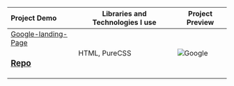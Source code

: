 Project Demo       |Libraries and Technologies I use     |Project Preview   
:-------------------------|-------------------------|-------------------------
[Google-landing-Page](https://samedokutucu.github.io/Google-landing-Page/)<h3>[Repo](https://github.com/Samedokutucu/Google-landing-Page)</h3> | HTML, PureCSS |![Google](https://user-images.githubusercontent.com/118971876/212571219-46fa5d91-b5fd-4f99-83bc-2e0313205751.gif)
